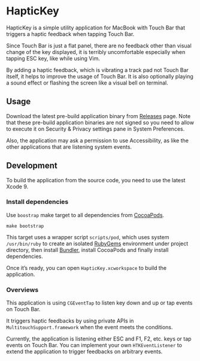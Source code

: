 HapticKey
=========

HapticKey is a simple utility application for MacBook with Touch Bar that triggers a haptic feedback when tapping Touch Bar.

Since Touch Bar is just a flat panel, there are no feedback other than visual change of the key displayed, it is terribly uncomfortable especially when tapping ESC key, like while using Vim.

By adding a haptic feedback, which is vibrating a track pad not Touch Bar itself, it helps to improve the usage of Touch Bar. It is also optionally playing a sound effect or flashing the screen like a visual bell on terminal.

Usage
-----

Download the latest pre-build application binary from [Releases](https://github.com/niw/HapticKey/releases) page. Note that these pre-build application binaries are not signed so you need to allow to execute it on Security & Privacy settings pane in System Preferences.

Also, the application may ask a permission to use Accessibility, as like the other applications that are listening system events.

Development
-----------

To build the application from the source code, you need to use the latest Xcode 9.

### Install dependencies

Use `boostrap` make target to all dependencies from [CocoaPods](https://cocoapods.org/).

    make bootstrap

This target uses a wrapper script `scripts/pod`, which uses system `/usr/bin/ruby` to create an isolated [RubyGems](https://rubygems.org/) environment under project directory, then install [Bundler](http://bundler.io/), install CocoaPods and finally install dependencies.

Once it’s ready, you can open `HapticKey.xcworkspace` to build the application.

### Overviews

This application is using `CGEventTap` to listen key down and up or tap events on Touch Bar.

It triggers haptic feedbacks by using private APIs in `MultitouchSupport.framework` when the event meets the conditions.

Currently, the application is listening either ESC and F1, F2, etc. keys or tap events on Touch Bar.
You can implement your own `HTKEventListener` to extend the application to trigger feedbacks on arbitrary events.
